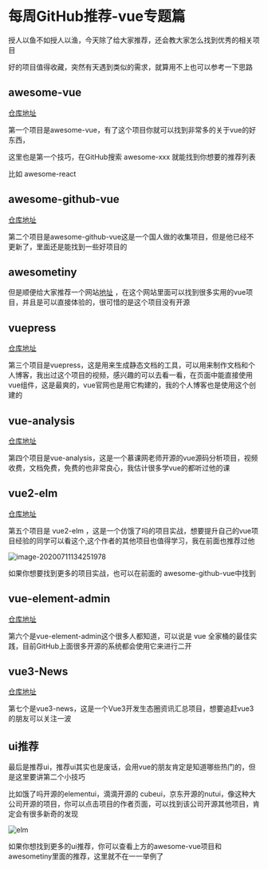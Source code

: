 # 每周GitHub推荐-vue专题篇

授人以鱼不如授人以渔，今天除了给大家推荐，还会教大家怎么找到优秀的相关项目

好的项目值得收藏，突然有天遇到类似的需求，就算用不上也可以参考一下思路

## awesome-vue

[仓库地址](https://github.com/vuejs/awesome-vue)

第一个项目是awesome-vue，有了这个项目你就可以找到非常多的关于vue的好东西，

这里也是第一个技巧，在GitHub搜索 awesome-xxx 就能找到你想要的推荐列表

比如 awesome-react

## awesome-github-vue

[仓库地址](https://github.com/opendigg/awesome-github-vue)

第二个项目是awesome-github-vue这是一个国人做的收集项目，但是他已经不更新了，里面还是能找到一些好项目的

## awesometiny

但是顺便给大家推荐一个网站[地址](http://vue.awesometiny.com/) ，在这个网站里面可以找到很多实用的vue项目，并且是可以直接体验的，很可惜的是这个项目没有开源

## vuepress

[仓库地址](https://github.com/vuejs/vuepress)

第三个项目是vuepress，这是用来生成静态文档的工具，可以用来制作文档和个人博客，我出过这个项目的视频，感兴趣的可以去看一看，在页面中能直接使用vue组件，这是最爽的，vue官网也是用它构建的，我的个人博客也是使用这个创建的

## vue-analysis

[仓库地址](https://github.com/ustbhuangyi/vue-analysis)

第四个项目是vue-analysis，这是一个慕课网老师开源的vue源码分析项目，视频收费，文档免费，免费的也非常良心，我估计很多学vue的都听过他的课

## vue2-elm

[仓库地址](https://github.com/bailicangdu/vue2-elm)

第五个项目是 vue2-elm ，这是一个仿饿了吗的项目实战，想要提升自己的vue项目经验的同学可以看这个,这个作者的其他项目也值得学习，我在前面也推荐过他

![image-20200711134251978](https://img.lookroot.cn/blog/202007/11/134253-654691.png)

如果你想要找到更多的项目实战，也可以在前面的 awesome-github-vue中找到

## vue-element-admin

[仓库地址](https://github.com/PanJiaChen/vue-element-admin)

第六个是vue-element-admin这个很多人都知道，可以说是 vue 全家桶的最佳实践，目前GitHub上面很多开源的系统都会使用它来进行二开

## vue3-News

[仓库地址](https://github.com/vue3/vue3-News)

第七个是vue3-news，这是一个Vue3开发生态圈资讯汇总项目，想要追赶vue3的朋友可以关注一波

## ui推荐

最后是推荐ui，推荐ui其实也是废话，会用vue的朋友肯定是知道哪些热门的，但是这里要讲第二个小技巧

比如饿了吗开源的elementui，滴滴开源的 cubeui，京东开源的nutui，像这种大公司开源的项目，你可以点击项目的作者页面，可以找到该公司开源其他项目，肯定会有很多新奇的发现

![elm](https://img.lookroot.cn/blog/202007/11/134345-658022.jpeg)

如果你想找到更多的ui推荐，你可以查看上方的awesome-vue项目和awesometiny里面的推荐，这里就不在一一举例了